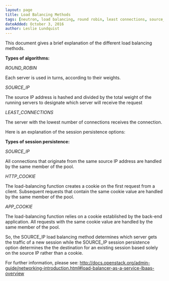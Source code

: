 ```yaml
---
layout: page
title: Load Balancing Methods
tags: [neutron, load balancing, round robin, least connections, source_ip, session persistence, http_cookie, app_cookie]
dateAdded: October 3, 2016
author: Leslie Lundquist
---
```


This document gives a brief explanation of the different load balancing methods.

**Types of algorithms:**

*ROUND_ROBIN*

Each server is used in turns, according to their weights.

*SOURCE_IP*

The source IP address is hashed and divided by the total weight of the running servers to designate which server will receive the request

*LEAST_CONNECTIONS*

The server with the lowest number of connections receives the connection.

Here is an explanation of the session persistence options:

**Types of session persistence:**

*SOURCE_IP*

All connections that originate from the same source IP address are handled by the same member of the pool.

*HTTP_COOKIE*

The load-balancing function creates a cookie on the first request from a client. Subsequent requests that contain the same cookie value are handled by the same member of the pool.

*APP_COOKIE*

The load-balancing function relies on a cookie established by the back-end application. All requests with the same cookie value are handled by the same member of the pool.

So, the SOURCE_IP load balancing method determines which server gets the traffic of a new session while the SOURCE_IP session persistence option determines the the destination for an existing session based solely on the source IP rather than a cookie.

For further information, please see: http://docs.openstack.org/admin-guide/networking-introduction.html#load-balancer-as-a-service-lbaas-overview

